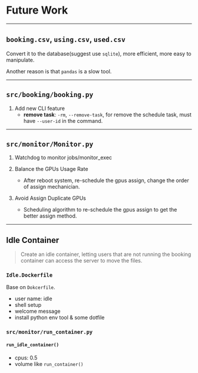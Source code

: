 # Future Work

---

## `booking.csv`, `using.csv`, `used.csv`

Convert it to the database(suggest use `sqlite`), more efficient, more easy to manipulate.

Another reason is that `pandas` is a slow tool.

---

## `src/booking/booking.py`

1. Add new CLI feature
    - **remove task**: `-rm`, `--remove-task`, for remove the schedule task, must have `--user-id` in the command.

---

## `src/monitor/Monitor.py`

1. Watchdog to monitor jobs/monitor_exec

2. Balance the GPUs Usage Rate
   - After reboot system, re-schedule the gpus assign, change the order of assign mechanician.

3. Avoid Assign Duplicate GPUs
    - Scheduling algorithm to re-schedule the gpus assign to get the better assign method.

---

## Idle Container

> Create an idle container, letting users that are not running the booking container can access the server to move the files.
>
### `Idle.Dockerfile`

Base on `Dokcerfile`.

- user name: idle
- shell setup
- welcome message
- install python env tool & some dotfile

### `src/monitor/run_container.py`

#### `run_idle_container()`

- cpus: 0.5
- volume like `run_container()`
